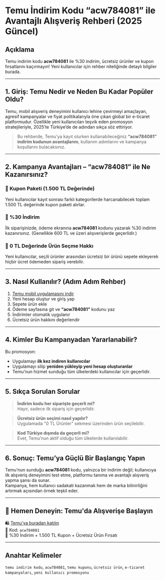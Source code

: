 # Temu İndirim Kodu “acw784081” ile Avantajlı Alışveriş Rehberi (2025 Güncel)


## Açıklama  
Temu indirim kodu **acw784081** ile %30 indirim, ücretsiz ürünler ve kupon fırsatlarını kaçırmayın! Yeni kullanıcılar için rehber niteliğinde detaylı bilgiler burada.

---

## 1. Giriş: Temu Nedir ve Neden Bu Kadar Popüler Oldu?

Temu, mobil alışveriş deneyimini kullanıcı lehine çevirmeyi amaçlayan, agresif kampanyalar ve fiyat politikalarıyla öne çıkan global bir e-ticaret platformudur. Özellikle yeni kullanıcıları teşvik eden promosyon stratejileriyle, 2025’te Türkiye’de de adından sıkça söz ettiriyor.

> Bu rehberde, Temu’ya kayıt olurken kullanabileceğiniz **“acw784081” indirim kodunun avantajlarını**, kullanım adımlarını ve kampanya koşullarını bulacaksınız.

---

## 2. Kampanya Avantajları – “acw784081” ile Ne Kazanırsınız?

### 🎁 Kupon Paketi (1.500 TL Değerinde)  
Yeni kullanıcılar kayıt sonrası farklı kategorilerde harcanabilecek toplam 1.500 TL değerinde kupon paketi alırlar.

### 💸 %30 İndirim  
İlk siparişinizde, ödeme ekranına **acw784081** kodunu yazarak %30 indirim kazanırsınız. (Genellikle 600 TL ve üzeri alışverişlerde geçerlidir.)

### 🎉 0 TL Değerinde Ürün Seçme Hakkı  
Yeni kullanıcılar, seçili ürünler arasından ücretsiz bir ürünü sepete ekleyerek hiçbir ücret ödemeden sipariş verebilir.

---

## 3. Nasıl Kullanılır? (Adım Adım Rehber)

1. [Temu mobil uygulamasını indir](https://temu.to/k/eg5fn96vwh1)  
2. Yeni hesap oluştur ve giriş yap  
3. Sepete ürün ekle  
4. Ödeme sayfasına git ve **“acw784081”** kodunu yaz  
5. İndirimler otomatik uygulanır  
6. Ücretsiz ürün hakkını değerlendir

---

## 4. Kimler Bu Kampanyadan Yararlanabilir?

Bu promosyon:
- Uygulamayı **ilk kez indiren kullanıcılar**
- Uygulamayı silip **yeniden yükleyip yeni hesap oluşturanlar**
- Temu’nun hizmet sunduğu tüm ülkelerdeki kullanıcılar için geçerlidir.

---

## 5. Sıkça Sorulan Sorular

> **İndirim kodu her siparişte geçerli mi?**  
Hayır, sadece ilk sipariş için geçerlidir.

> **Ücretsiz ürün seçimi nasıl yapılır?**  
Uygulamada "0 TL Ürünler" sekmesi üzerinden ürün seçilebilir.

> **Kod Türkiye dışında da geçerli mi?**  
Evet, Temu’nun aktif olduğu tüm ülkelerde kullanılabilir.

---

## 6. Sonuç: Temu’ya Güçlü Bir Başlangıç Yapın

Temu’nun sunduğu **acw784081** kodu, yalnızca bir indirim değil; kullanıcıya ilk alışveriş deneyimini test etme, platformu tanıma ve avantajlı alışveriş yapma şansı da sunar.  
Kampanya, hem kullanıcı sadakati kazanmak hem de marka bilinirliğini artırmak açısından örnek teşkil eder.

---

## 🎯 Hemen Deneyin: Temu'da Alışverişe Başlayın

🛍️ [Temu'ya buradan katılın](https://temu.to/k/eg5fn96vwh1)  
💬 Kod: `acw784081`  
🎁 %30 İndirim + 1.500 TL Kupon + Ücretsiz Ürün Fırsatı

---

## Anahtar Kelimeler  
`temu indirim kodu`, `acw784081`, `temu kuponu`, `ücretsiz ürün`, `e-ticaret kampanyaları`, `yeni kullanıcı promosyonu`
